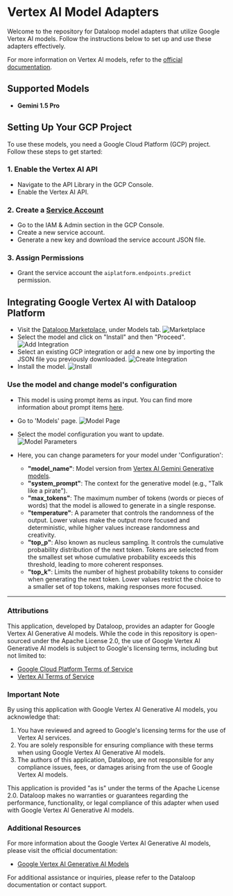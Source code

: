 # Vertex AI Model Adapters

Welcome to the repository for Dataloop model adapters that utilize Google Vertex AI models. Follow the instructions below to set up and use these adapters effectively.

For more information on Vertex AI models, refer to the [official documentation](https://cloud.google.com/vertex-ai/generative-ai/docs/learn/models).

## Supported Models

- **Gemini 1.5 Pro**

## Setting Up Your GCP Project

To use these models, you need a Google Cloud Platform (GCP) project. Follow these steps to get started:

### 1. Enable the Vertex AI API
   - Navigate to the API Library in the GCP Console.
   - Enable the Vertex AI API.

### 2. Create a [Service Account](https://docs.dataloop.ai/docs/private-key-integration?highlight=create%20service%20account)
   - Go to the IAM & Admin section in the GCP Console.
   - Create a new service account.
   - Generate a new key and download the service account JSON file.

### 3. Assign Permissions
   - Grant the service account the `aiplatform.endpoints.predict` permission.

## Integrating Google Vertex AI with Dataloop Platform

   - Visit the [Dataloop Marketplace](https://docs.dataloop.ai/docs/marketplace), under Models tab.
![Marketplace](assets/marketplace.png)
   - Select the model and click on "Install" and then "Proceed".
![Add Integration](assets/add_integration.png)
   - Select an existing GCP integration or add a new one by importing the JSON file you previously downloaded.
![Create Integration](assets/create_integration.png)
   - Install the model.
![Install](assets/add_integration_to_app.png)

### Use the model and change model's configuration

- This model is using prompt items as input. You can find more information about prompt items [here]([https://docs.dataloop.ai/docs/prompt-items](https://developers.dataloop.ai/tutorials/annotations/prompts/chapter)).
- Go to 'Models' page.
![Model Page](assets/models_page.png)
- Select the model configuration you want to update.  
  ![Model Parameters](assets/model_parameters.png)

- Here, you can change parameters for your model under 'Configuration':
  - **"model_name"**: Model version from [Vertex AI Gemini Generative models](https://cloud.google.com/vertex-ai/generative-ai/docs/model-reference/inference).
  - **"system_prompt"**: The context for the generative model (e.g., "Talk like a pirate").
  - **"max_tokens"**: The maximum number of tokens (words or pieces of words) that the model is allowed to generate in a single response.
  - **"temperature"**: A parameter that controls the randomness of the output. Lower values make the output more focused and deterministic, while higher values increase randomness and creativity.
  - **"top_p"**: Also known as nucleus sampling. It controls the cumulative probability distribution of the next token. Tokens are selected from the smallest set whose cumulative probability exceeds this threshold, leading to more coherent responses.
  - **"top_k"**: Limits the number of highest probability tokens to consider when generating the next token. Lower values restrict the choice to a smaller set of top tokens, making responses more focused.

---

### Attributions

This application, developed by Dataloop, provides an adapter for Google Vertex AI Generative AI models. While the code in this repository is open-sourced under the Apache License 2.0, the use of Google Vertex AI Generative AI models is subject to Google's licensing terms, including but not limited to:

- [Google Cloud Platform Terms of Service](https://cloud.google.com/terms)
- [Vertex AI Terms of Service](https://cloud.google.com/terms/service-terms#vertex_ai_models)

### Important Note

By using this application with Google Vertex AI Generative AI models, you acknowledge that:
1. You have reviewed and agreed to Google's licensing terms for the use of Vertex AI services.
2. You are solely responsible for ensuring compliance with these terms when using Google Vertex AI Generative AI models.
3. The authors of this application, Dataloop, are not responsible for any compliance issues, fees, or damages arising from the use of Google Vertex AI models.

This application is provided "as is" under the terms of the Apache License 2.0. Dataloop makes no warranties or guarantees regarding the performance, functionality, or legal compliance of this adapter when used with Google Vertex AI Generative AI models.

### Additional Resources

For more information about the Google Vertex AI Generative AI models, please visit the official documentation:
- [Google Vertex AI Generative AI Models](https://cloud.google.com/vertex-ai/generative-ai/docs/learn/models)

For additional assistance or inquiries, please refer to the Dataloop documentation or contact support.
